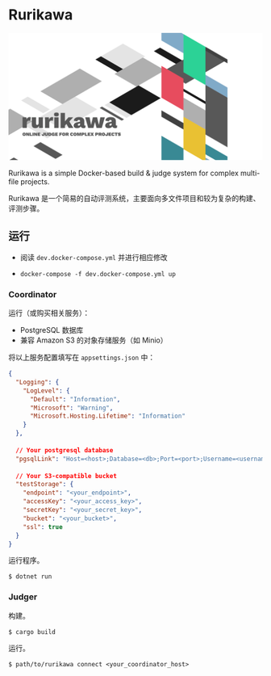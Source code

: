 # Rurikawa

![Rurikawa Header pic](res/header-pic.png)

Rurikawa is a simple Docker-based build & judge system for complex multi-file projects.

Rurikawa 是一个简易的自动评测系统，主要面向多文件项目和较为复杂的构建、评测步骤。

## 运行

- 阅读 `dev.docker-compose.yml` 并进行相应修改

- `docker-compose -f dev.docker-compose.yml up`

### Coordinator

运行（或购买相关服务）：

- PostgreSQL 数据库
- 兼容 Amazon S3 的对象存储服务（如 Minio）

将以上服务配置填写在 `appsettings.json` 中：

```json
{
  "Logging": {
    "LogLevel": {
      "Default": "Information",
      "Microsoft": "Warning",
      "Microsoft.Hosting.Lifetime": "Information"
    }
  },

  // Your postgresql database
  "pgsqlLink": "Host=<host>;Database=<db>;Port=<port>;Username=<username>;Password=<password>",

  // Your S3-compatible bucket
  "testStorage": {
    "endpoint": "<your_endpoint>",
    "accessKey": "<your_access_key>",
    "secretKey": "<your_secret_key>",
    "bucket": "<your_bucket>",
    "ssl": true
  }
}
```

运行程序。

```
$ dotnet run
```

### Judger

构建。

```
$ cargo build
```

运行。

```
$ path/to/rurikawa connect <your_coordinator_host>
```
